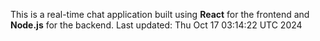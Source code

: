 This is a real-time chat application built using **React** for the frontend and **Node.js** for the backend.
Last updated: Thu Oct 17 03:14:22 UTC 2024
